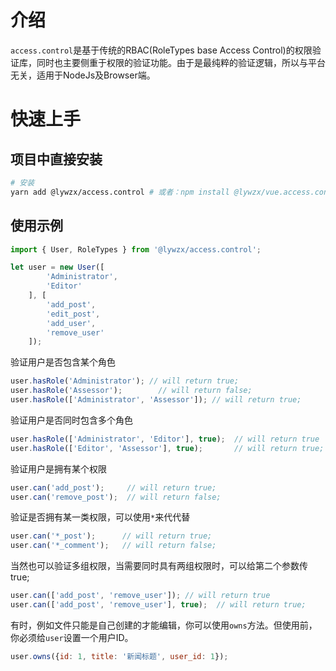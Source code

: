 # 介绍

`access.control`是基于传统的RBAC(RoleTypes base Access Control)的权限验证库，同时也主要侧重于权限的验证功能。由于是最纯粹的验证逻辑，所以与平台无关，适用于NodeJs及Browser端。

# 快速上手

## 项目中直接安装

```sh
# 安装
yarn add @lywzx/access.control # 或者：npm install @lywzx/vue.access.control
```

## 使用示例

```js
import { User, RoleTypes } from '@lywzx/access.control';

let user = new User([
        'Administrator',
        'Editor'
    ], [
        'add_post',
        'edit_post',
        'add_user',
        'remove_user'
    ]);
```

验证用户是否包含某个角色
    
```js
user.hasRole('Administrator'); // will return true;
user.hasRole('Assessor');        // will return false;
user.hasRole(['Administrator', 'Assessor']); // will return true;
```

验证用户是否同时包含多个角色

```js
user.hasRole(['Administrator', 'Editor'], true);  // will return true
user.hasRole(['Editor', 'Assessor'], true);       // will return true;    
```

验证用户是拥有某个权限

```js
user.can('add_post');     // will return true;
user.can('remove_post');  // will return false;
```

验证是否拥有某一类权限，可以使用`*`来代代替

```js
user.can('*_post');      // will return true;
user.can('*_comment');   // will return false;
```

当然也可以验证多组权限，当需要同时具有两组权限时，可以给第二个参数传true;

```js
user.can(['add_post', 'remove_user']); // will return true
user.can(['add_post', 'remove_user'], true);  // will return true;
```

有时，例如文件只能是自己创建的才能编辑，你可以使用`owns`方法。但使用前，你必须给`user`设置一个用户ID。

```js
user.owns({id: 1, title: '新闻标题', user_id: 1});
``` 

